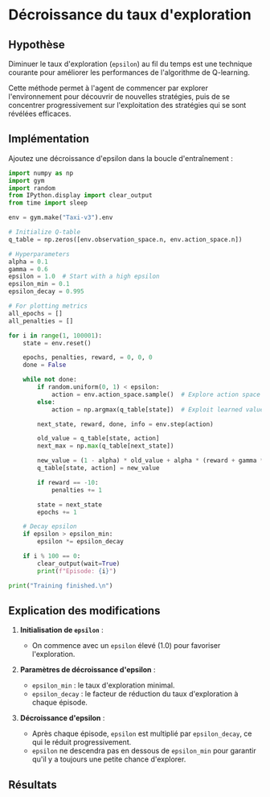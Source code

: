 # Décroissance du taux d'exploration

## Hypothèse

Diminuer le taux d'exploration (`epsilon`) au fil du temps est une technique courante pour améliorer les performances de l'algorithme de Q-learning.

Cette méthode permet à l'agent de commencer par explorer l'environnement pour découvrir de nouvelles stratégies, puis de se concentrer progressivement sur l'exploitation des stratégies qui se sont révélées efficaces.

## Implémentation

Ajoutez une décroissance d'epsilon dans la boucle d'entraînement :

```python
import numpy as np
import gym
import random
from IPython.display import clear_output
from time import sleep

env = gym.make("Taxi-v3").env

# Initialize Q-table
q_table = np.zeros([env.observation_space.n, env.action_space.n])

# Hyperparameters
alpha = 0.1
gamma = 0.6
epsilon = 1.0  # Start with a high epsilon
epsilon_min = 0.1
epsilon_decay = 0.995

# For plotting metrics
all_epochs = []
all_penalties = []

for i in range(1, 100001):
    state = env.reset()

    epochs, penalties, reward, = 0, 0, 0
    done = False

    while not done:
        if random.uniform(0, 1) < epsilon:
            action = env.action_space.sample()  # Explore action space
        else:
            action = np.argmax(q_table[state])  # Exploit learned values

        next_state, reward, done, info = env.step(action)

        old_value = q_table[state, action]
        next_max = np.max(q_table[next_state])

        new_value = (1 - alpha) * old_value + alpha * (reward + gamma * next_max)
        q_table[state, action] = new_value

        if reward == -10:
            penalties += 1

        state = next_state
        epochs += 1

    # Decay epsilon
    if epsilon > epsilon_min:
        epsilon *= epsilon_decay

    if i % 100 == 0:
        clear_output(wait=True)
        print(f"Episode: {i}")

print("Training finished.\n")
```

## Explication des modifications

1. **Initialisation de `epsilon`** :
    * On commence avec un `epsilon` élevé (1.0) pour favoriser l'exploration.

2. **Paramètres de décroissance d'epsilon** :
    * `epsilon_min` : le taux d'exploration minimal.
    * `epsilon_decay` : le facteur de réduction du taux d'exploration à chaque épisode.

3. **Décroissance d'epsilon** :
    * Après chaque épisode, `epsilon` est multiplié par `epsilon_decay`, ce qui le réduit progressivement.
    * `epsilon` ne descendra pas en dessous de `epsilon_min` pour garantir qu'il y a toujours une petite chance d'explorer.

## Résultats


